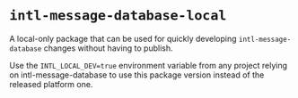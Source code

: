 # `intl-message-database-local`

A local-only package that can be used for quickly developing `intl-message-database` changes without having to publish.

Use the `INTL_LOCAL_DEV=true` environment variable from any project relying on intl-message-database to use this package version instead of the released platform one.
